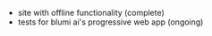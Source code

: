 -   site with offline functionality (complete)
-   tests for blumi ai's progressive web app (ongoing)
